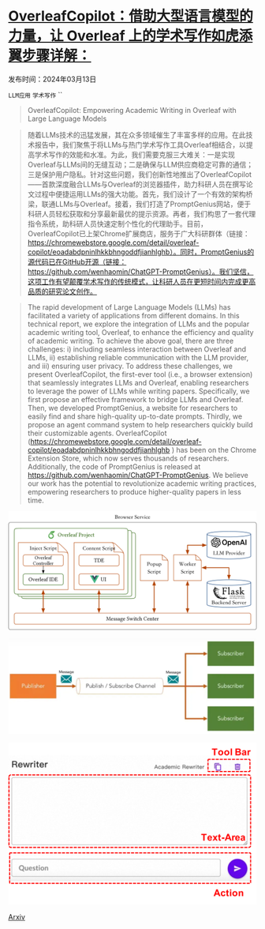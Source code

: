 # [OverleafCopilot：借助大型语言模型的力量，让 Overleaf 上的学术写作如虎添翼步骤详解：](https://arxiv.org/abs/2403.09733)

发布时间：2024年03月13日

`LLM应用` `学术写作` ``

> OverleafCopilot: Empowering Academic Writing in Overleaf with Large Language Models

> 随着LLMs技术的迅猛发展，其在众多领域催生了丰富多样的应用。在此技术报告中，我们聚焦于将LLMs与热门学术写作工具Overleaf相结合，以提高学术写作的效能和水准。为此，我们需要克服三大难关：一是实现Overleaf与LLMs间的无缝互动；二是确保与LLM供应商稳定可靠的通信；三是保护用户隐私。针对这些问题，我们创新性地推出了OverleafCopilot——首款深度融合LLMs与Overleaf的浏览器插件，助力科研人员在撰写论文过程中便捷运用LLMs的强大功能。首先，我们设计了一个有效的架构桥梁，联通LLMs与Overleaf。接着，我们打造了PromptGenius网站，便于科研人员轻松获取和分享最新最优的提示资源。再者，我们构思了一套代理指令系统，助科研人员快速定制个性化的代理助手。目前，OverleafCopilot已上架Chrome扩展商店，服务于广大科研群体（链接：https://chromewebstore.google.com/detail/overleaf-copilot/eoadabdpninlhkkbhngoddfjianhlghb）。同时，PromptGenius的源代码已在GitHub开源（链接：https://github.com/wenhaomin/ChatGPT-PromptGenius）。我们坚信，这项工作有望颠覆学术写作的传统模式，让科研人员在更短时间内完成更高品质的研究论文创作。

> The rapid development of Large Language Models (LLMs) has facilitated a variety of applications from different domains. In this technical report, we explore the integration of LLMs and the popular academic writing tool, Overleaf, to enhance the efficiency and quality of academic writing. To achieve the above goal, there are three challenges: i) including seamless interaction between Overleaf and LLMs, ii) establishing reliable communication with the LLM provider, and iii) ensuring user privacy. To address these challenges, we present OverleafCopilot, the first-ever tool (i.e., a browser extension) that seamlessly integrates LLMs and Overleaf, enabling researchers to leverage the power of LLMs while writing papers. Specifically, we first propose an effective framework to bridge LLMs and Overleaf. Then, we developed PromptGenius, a website for researchers to easily find and share high-quality up-to-date prompts. Thirdly, we propose an agent command system to help researchers quickly build their customizable agents. OverleafCopilot (https://chromewebstore.google.com/detail/overleaf-copilot/eoadabdpninlhkkbhngoddfjianhlghb ) has been on the Chrome Extension Store, which now serves thousands of researchers. Additionally, the code of PromptGenius is released at https://github.com/wenhaomin/ChatGPT-PromptGenius. We believe our work has the potential to revolutionize academic writing practices, empowering researchers to produce higher-quality papers in less time.

![OverleafCopilot：借助大型语言模型的力量，让 Overleaf 上的学术写作如虎添翼步骤详解：](../../../paper_images/2403.09733/x1.png)

![OverleafCopilot：借助大型语言模型的力量，让 Overleaf 上的学术写作如虎添翼步骤详解：](../../../paper_images/2403.09733/pub-sub.png)

![OverleafCopilot：借助大型语言模型的力量，让 Overleaf 上的学术写作如虎添翼步骤详解：](../../../paper_images/2403.09733/x2.png)

[Arxiv](https://arxiv.org/abs/2403.09733)